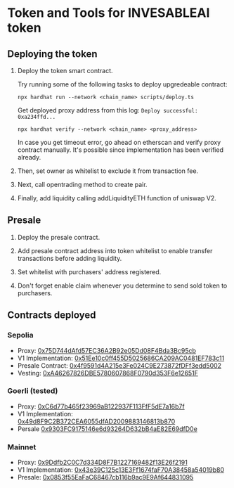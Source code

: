 # Token and Tools for INVESABLEAI token

## Deploying the token

1. Deploy the token smart contract.

   Try running some of the following tasks to deploy upgredeable contract:

   ```shell
   npx hardhat run --network <chain_name> scripts/deploy.ts
   ```

   Get deployed proxy address from this log: `Deploy successful: 0xa234ffd...`

   ```
   npx hardhat verify --network <chain_name> <proxy_address>
   ```

   In case you get timeout error, go ahead on etherscan and verify proxy contract manually. It's possible since implementation has been verified already.

2. Then, set owner as whitelist to exclude it from transaction fee.

3. Next, call opentrading method to create pair.

4. Finally, add liquidity calling addLiquidityETH function of uniswap V2.

## Presale

1. Deploy the presale contract.

2. Add presale contract address into token whitelist to enable transfer transactions before adding liquidity.

3. Set whitelist with purchasers' address registered.

4. Don't forget enable claim whenever you determine to send sold token to purchasers.

## Contracts deployed

### Sepolia

- Proxy: [0x75D744dAfd57EC36A2B92e05Dd08F4Bda3Bc95cb](https://sepolia.etherscan.io/address/0x75D744dAfd57EC36A2B92e05Dd08F4Bda3Bc95cb#readProxyContract)
- V1 Implementation: [0x51Ee10c0ff455D5025686CA209AC0481EF783c11](https://sepolia.etherscan.io/address/0x51ee10c0ff455d5025686ca209ac0481ef783c11#code)
- Presale Contract: [0x4f9591d4A215e3Fe024C9E273872fDFf3edd5002](https://sepolia.etherscan.io/address/0xCd1C8505db1ADD99A1dcc759d7257cCdB7A11067#code)
- Vesting: [0xA46267826DBE5780607868F0790d353F6e12651F](https://sepolia.etherscan.io/address/0xA46267826DBE5780607868F0790d353F6e12651F#code)

### Goerli (tested)

- Proxy: [0xC6d77b465f23969aB122937F113FfF5dE7a16b7f](https://goerli.etherscan.io/address/0xC6d77b465f23969aB122937F113FfF5dE7a16b7f#readProxyContract)
- V1 Implementation: [0x49d8F9C2B372CEA6055dfAD2009883146813b870](https://goerli.etherscan.io/address/0x49d8f9c2b372cea6055dfad2009883146813b870#code)
- Persale [0x9303FC9175146e6d93264D632bB4aE82E69dfD0e](https://goerli.etherscan.io/address/0x9303FC9175146e6d93264D632bB4aE82E69dfD0e#code)

### Mainnet

- Proxy: [0x9Ddfb2C0C7d334D8F7B1227169482f13E26f2191](https://etherscan.io/address/0x9Ddfb2C0C7d334D8F7B1227169482f13E26f2191#readProxyContract)
- V1 Implementation: [0x43e39C125c13E3Ff1674faF70A38458a54019b80](https://etherscan.io/address/0x43e39C125c13E3Ff1674faF70A38458a54019b80#code)
- Presale: [0x0853f55EaFaC68467cb116b9ac9E9Af644831095](https://etherscan.io/address/0x0853f55EaFaC68467cb116b9ac9E9Af644831095#code)
